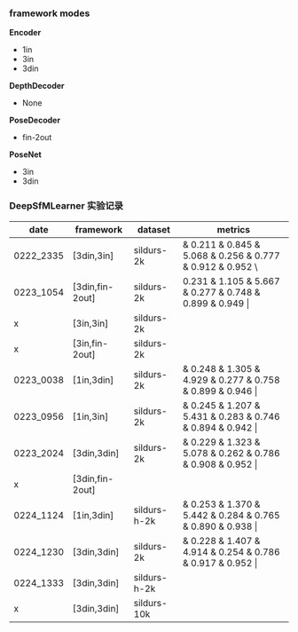 ### framework modes

 __Encoder__ 
- 1in
- 3in
- 3din

__DepthDecoder__
- None

__PoseDecoder__
- fin-2out

__PoseNet__
- 3in
- 3din 
	
	
### DeepSfMLearner 实验记录



|  date   |framework|dataset | metrics |
|  ----  | ---|----  |---|
|0222_2335 |[3din,3in]     |sildurs-2k 	| &   0.211  &   0.845  &   5.068  &   0.256  &   0.777  &   0.912  &   0.952  \\ |
|0223_1054 |[3din,fin-2out]|sildurs-2k	| 0.231  &   1.105  &   5.667  &   0.277  &   0.748  &   0.899  &   0.949  \\|
| x		   |[3in,3in] 	   |sildurs-2k	|
|x 		   |[3in,fin-2out] |sildurs-2k	|
|0223_0038 |[1in,3din]	   |sildurs-2k  |&   0.248  &   1.305  &   4.929  &   0.277  &   0.758  &   0.899  &   0.946  \\|
|0223_0956 |[1in,3in]      |sildurs-2k 	|&   0.245  &   1.207  &   5.431  &   0.283  &   0.746  &   0.894  &   0.942  \\|
|0223_2024 |[3din,3din]	   |sildurs-2k	|&   0.229  &   1.323  &   5.078  &   0.262  &   0.786  &   0.908  &   0.952  \\|
|x		   |[3din,fin-2out]|			|	
|0224_1124 |[1in,3din] 	   |sildurs-h-2k|&   0.253  &   1.370  &   5.442  &   0.284  &   0.765  &   0.890  &   0.938  \\|
|0224_1230 |[3din,3din]    |sildurs-2k	|&   0.228  &   1.407  &   4.914  &   0.254  &   0.786  &   0.917  &   0.952  \\|
|0224_1333 |[3din,3din]	   |sildurs-h-2k|
|x		   |[3din,3din]	   |sildurs-10k	|